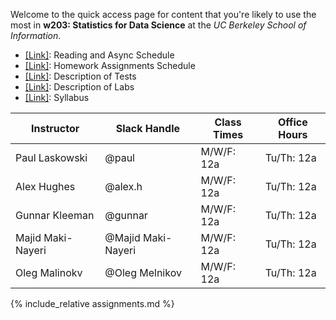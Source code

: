 Welcome to the quick access page for content that you're likely to use the most in **w203: Statistics for Data Science** at the *UC Berkeley School of Information*. 

- [[Link]](./schedule.md): Reading and Async Schedule
- [[Link]](./assignments.md): Homework Assignments Schedule 
- [[Link]](./tests/index.md): Description of Tests 
- [[Link]](./labs/labs.md): Description of Labs 
- [[Link]](./syllabus.md): Syllabus 

| Instructor        | Slack Handle       | Class Times | Office Hours |
|-------------------|--------------------|-------------|--------------|
| Paul Laskowski    | @paul              | M/W/F: 12a  | Tu/Th: 12a   |
| Alex Hughes       | @alex.h            | M/W/F: 12a  | Tu/Th: 12a   |
| Gunnar Kleeman    | @gunnar            | M/W/F: 12a  | Tu/Th: 12a   |
| Majid Maki-Nayeri | @Majid Maki-Nayeri | M/W/F: 12a  | Tu/Th: 12a   |
| Oleg Malinokv     | @Oleg Melnikov     | M/W/F: 12a  | Tu/Th: 12a   |

{% include_relative assignments.md %}